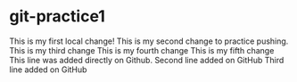# git-practice1

This is my first local change!
This is my second change to practice pushing.
This is my third change
This is my fourth change
This is my fifth change 
This line was added directly on Github.
Second line added on GitHub
Third line added on GitHub
